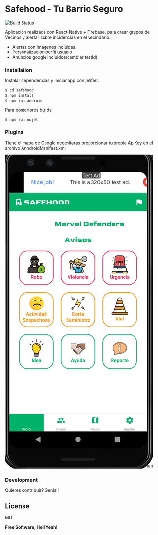 # Safehood - Tu Barrio Seguro

[![Build Status](https://travis-ci.org/joemccann/dillinger.svg?branch=master)](https://travis-ci.org/joemccann/dillinger)

Aplicación realizada con React-Native + Firebase, para crear grupos de Vecinos y alertar sobre incidencias en el vecindario.

  - Alertas con imágenes incluidas.
  - Personalización perfil usuario
  - Anuncios google incluidos(cambiar testId)



### Installation


Instalar dependencias y iniciar app con jetifier.

```sh
$ cd safehood
$ npm install
$ npm run android
```

Para posteriores builds

```sh
$ npm run nojet
```

### Plugins

Tiene el mapa de Google necesitaras proporcionar tu propia ApiKey en el archivo AnndroidManifest.xml

![Safehood](/sagfehod-home.png)

### Development

Quieres contribuir? Genial!

License
----

MIT


**Free Software, Hell Yeah!**

